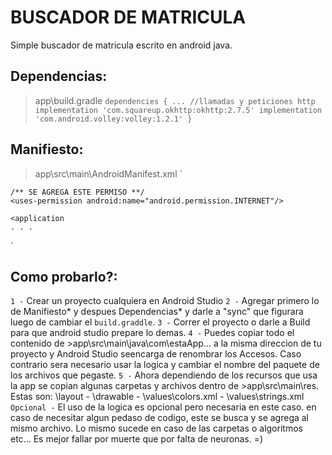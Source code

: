 # BUSCADOR DE MATRICULA

Simple buscador de matricula escrito en android java.

## Dependencias:

>app\build.gradle 
`
  dependencies {
    ...
    //llamadas y peticiones http
    implementation 'com.squareup.okhttp:okhttp:2.7.5'
    implementation 'com.android.volley:volley:1.2.1'
  }
`

## Manifiesto:

>app\src\main\AndroidManifest.xml 
` 
<manifest 
xmlns:android="http://schemas.android.com/apk/res/android" 
xmlns:tools="http://schemas.android.com/tools" 
package="tu.app">
    
    /** SE AGREGA ESTE PERMISO **/
    <uses-permission android:name="android.permission.INTERNET"/>
    
    <application
    . . .
`
 
## Como probarlo?:

` 1 - ` Crear un proyecto cualquiera en Android Studio
` 2 - ` Agregar primero lo de Manifiesto* y despues Dependencias* y darle a "sync" que figurara luego de cambiar el `build.graddle`.
` 3 - ` Correr el proyecto o darle a Build para que android studio prepare lo demas. 
` 4 - ` Puedes copiar todo el contenido de >app\src\main\java\com\estaApp\... a la misma direccion de tu proyecto y Android Studio seencarga de renombrar los Accesos. Caso contrario sera necesario usar la logica y cambiar el nombre del paquete de los archivos que pegaste.
` 5 - ` Ahora dependiendo de los recursos que usa la app se copian algunas carpetas y archivos dentro de >app\src\main\res. Estas son: \layout - \drawable - \values\colors.xml - \values\strings.xml
` Opcional - ` El uso de la logica es opcional pero necesaria en este caso. en caso de necesitar algun pedaso de codigo, este se busca y se agrega al mismo archivo. Lo mismo sucede en caso de las carpetas o algoritmos etc... Es mejor fallar por muerte que por falta de neuronas. =)
